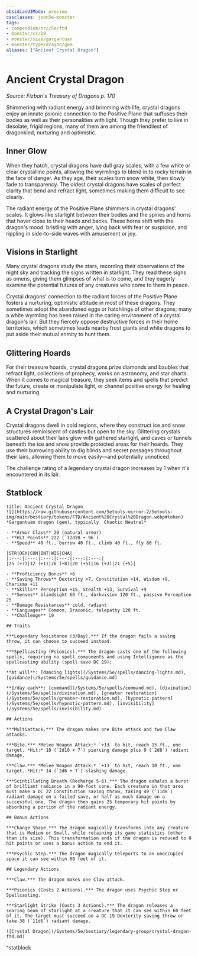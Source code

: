 ```yaml
---
obsidianUIMode: preview
cssclasses: json5e-monster
tags:
- compendium/src/5e/ftd
- monster/cr/19
- monster/size/gargantuan
- monster/type/dragon/gem
aliases: ["Ancient Crystal Dragon"]
---
```

# Ancient Crystal Dragon
*Source: Fizban's Treasury of Dragons p. 170*  

Shimmering with radiant energy and brimming with life, crystal dragons enjoy an innate psionic connection to the Positive Plane that suffuses their bodies as well as their personalities with light. Though they prefer to live in desolate, frigid regions, many of them are among the friendliest of dragonkind, nurturing and optimistic.

## Inner Glow

When they hatch, crystal dragons have dull gray scales, with a few white or clear crystalline points, allowing the wyrmlings to blend in to rocky terrain in the face of danger. As they age, their scales turn snow white, then slowly fade to transparency. The oldest crystal dragons have scales of perfect clarity that bend and refract light, sometimes making them difficult to see clearly.

The radiant energy of the Positive Plane shimmers in crystal dragons' scales. It glows like starlight between their bodies and the spines and horns that hover close to their heads and backs. These horns shift with the dragon's mood: bristling with anger, lying back with fear or suspicion, and rippling in side-to-side waves with amusement or joy.

## Visions in Starlight

Many crystal dragons study the stars, recording their observations of the night sky and tracking the signs written in starlight. They read these signs as omens, giving them glimpses of what is to come, and they eagerly examine the potential futures of any creatures who come to them in peace.

Crystal dragons' connection to the radiant forces of the Positive Plane fosters a nurturing, optimistic attitude in most of these dragons. They sometimes adopt the abandoned eggs or hatchlings of other dragons; many a white wyrmling has been raised in the caring environment of a crystal dragon's lair. But they fiercely oppose destructive forces in their home territories, which sometimes leads nearby frost giants and white dragons to put aside their mutual enmity to hunt them.

## Glittering Hoards

For their treasure hoards, crystal dragons prize diamonds and baubles that refract light, collections of prophecy, works on astronomy, and star charts. When it comes to magical treasure, they seek items and spells that predict the future, create or manipulate light, or channel positive energy for healing and nurturing.

## A Crystal Dragon's Lair

Crystal dragons dwell in cold regions, where they construct ice and snow structures reminiscent of castles but open to the sky. Glittering crystals scattered about their lairs glow with gathered starlight, and caves or tunnels beneath the ice and snow provide protected areas for their hoards. They use their burrowing ability to dig blinds and secret passages throughout their lairs, allowing them to move easily—and potentially unnoticed.

The challenge rating of a legendary crystal dragon increases by 1 when it's encountered in its lair.

## Statblock

```ad-statblock
title: Ancient Crystal Dragon
![](https://raw.githubusercontent.com/5etools-mirror-2/5etools-img/main/bestiary/tokens/FTD/Ancient%20Crystal%20Dragon.webp#token)
*Gargantuan dragon (gem), typically  Chaotic Neutral*

- **Armor Class** 20 (natural armor)
- **Hit Points** 222 (`12d20 + 96`)
- **Speed** 40 ft., burrow 40 ft., climb 40 ft., fly 80 ft.

|STR|DEX|CON|INT|WIS|CHA|
|:---:|:---:|:---:|:---:|:---:|:---:|
|25 (+7)|12 (+1)|26 (+8)|20 (+5)|16 (+3)|21 (+5)|

- **Proficiency Bonus** +6
- **Saving Throws** Dexterity +7, Constitution +14, Wisdom +9, Charisma +11
- **Skills** Perception +15, Stealth +13, Survival +9
- **Senses** blindsight 60 ft., darkvision 120 ft., passive Perception 25
- **Damage Resistances** cold, radiant
- **Languages** Common, Draconic, telepathy 120 ft.
- **Challenge** 19

## Traits

***Legendary Resistance (3/Day).*** If the dragon fails a saving throw, it can choose to succeed instead.

***Spellcasting (Psionics).*** The dragon casts one of the following spells, requiring no spell components and using Intelligence as the spellcasting ability (spell save DC 19):

**At will**: [dancing lights](/Systems/5e/spells/dancing-lights.md), [guidance](/Systems/5e/spells/guidance.md)

**1/day each**: [command](/Systems/5e/spells/command.md), [divination](/Systems/5e/spells/divination.md), [greater restoration](/Systems/5e/spells/greater-restoration.md), [hypnotic pattern](/Systems/5e/spells/hypnotic-pattern.md), [invisibility](/Systems/5e/spells/invisibility.md)

## Actions

***Multiattack.*** The dragon makes one Bite attack and two Claw attacks.

***Bite.*** *Melee Weapon Attack:* `+13` to hit, reach 15 ft., one target. *Hit:* 18 (`2d10 + 7`) piercing damage plus 9 (`2d8`) radiant damage.

***Claw.*** *Melee Weapon Attack:* `+13` to hit, reach 10 ft., one target. *Hit:* 14 (`2d6 + 7`) slashing damage.

***Scintillating Breath (Recharge 5-6).*** The dragon exhales a burst of brilliant radiance in a 90-foot cone. Each creature in that area must make a DC 22 Constitution saving throw, taking 49 (`11d8`) radiant damage on a failed save, or half as much damage on a successful one. The dragon then gains 25 temporary hit points by absorbing a portion of the radiant energy.

## Bonus Actions

***Change Shape.*** The dragon magically transforms into any creature that is Medium or Small, while retaining its game statistics (other than its size). This transformation ends if the dragon is reduced to 0 hit points or uses a bonus action to end it.

***Psychic Step.*** The dragon magically teleports to an unoccupied space it can see within 60 feet of it.

## Legendary Actions

***Claw.*** The dragon makes one Claw attack.

***Psionics (Costs 2 Actions).*** The dragon uses Psychic Step or Spellcasting.

***Starlight Strike (Costs 3 Actions).*** The dragon releases a searing beam of starlight at a creature that it can see within 60 feet of it. The target must succeed on a DC 19 Dexterity saving throw or take 38 (`11d6`) radiant damage.

![Crystal Dragon](/Systems/5e/bestiary/legendary-group/crystal-dragon-ftd.md)
```
^statblock